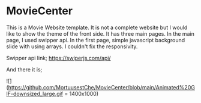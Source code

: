 # MovieCenter
This is a Movie Website template. It is not a complete website but I would like to show the theme of the front side. It has three main pages. In the main page, I used swipper api. In the first page, simple javascript background slide with using arrays. 
I couldn't fix the responsivity.

Swipper api link;
https://swiperjs.com/api/

And there it is;


![](https://github.com/MortuusestChe/MovieCenter/blob/main/Animated%20GIF-downsized_large.gif = 1400x1000)

